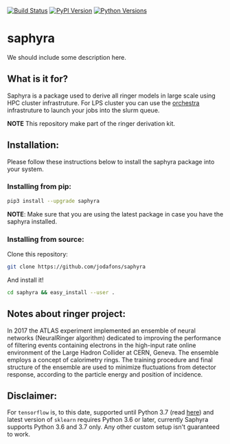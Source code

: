 


[![Build Status](https://travis-ci.org/jodafons/saphyra.svg?branch=master)](https://travis-ci.org/github/jodafons/saphyra)
[![PyPI Version](https://img.shields.io/pypi/v/saphyra)](https://pypi.org/project/saphyra/)
[![Python Versions](https://img.shields.io/pypi/pyversions/saphyra)](https://github.com/jodafons/saphyra)

# saphyra

We should include some description here.

## What is it for?

Saphyra is a package used to derive all ringer models in large scale using HPC cluster infrastruture. For LPS cluster you can use the [orchestra](https://github.com/jodafons/orchestra.git) infrastruture to launch your jobs into the slurm queue.

**NOTE** This repository make part of the ringer derivation kit.

## Installation:

Please follow these instructions below to install the saphyra package into your system.

### Installing from pip:

```bash
pip3 install --upgrade saphyra
```
**NOTE**: Make sure that you are using the latest package in case you have the saphyra installed. 

### Installing from source:

Clone this repository:
```bash
git clone https://github.com/jodafons/saphyra
```
And install it!

```bash
cd saphyra && easy_install --user .
```

## Notes about ringer project:

In 2017 the ATLAS experiment implemented an ensemble of neural networks (NeuralRinger algorithm) dedicated to improving the performance of filtering events containing electrons in the high-input rate online environment of the Large Hadron Collider at CERN, Geneva. The ensemble employs a concept of calorimetry rings. The training procedure and final structure of the ensemble are used to minimize fluctuations from detector response, according to the particle energy and position of incidence.

## Disclaimer:

For `tensorflow` is, to this date, supported until Python 3.7 (read [here](https://github.com/tensorflow/tensorflow/issues/33374)) and
latest version of `sklearn` requires Python 3.6 or later, currently Saphyra supports Python 3.6 and 3.7 only. Any other custom setup isn't guaranteed to work.





